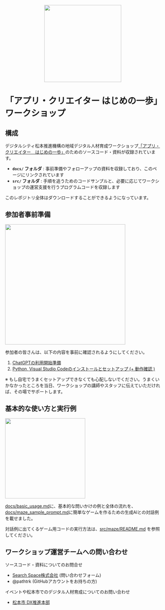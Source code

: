 <p align="center">
  <img src="https://github.com/user-attachments/assets/e6b57189-96d3-4556-b217-ddb570ea11aa" width="250">
</p>

# 「アプリ・クリエイター はじめの一歩」ワークショップ

## 構成

デジタルシティ松本推進機構の地域デジタル人材育成ワークショップ[「アプリ・クリエイター　はじめの一歩」](https://www.city.matsumoto.nagano.jp/site/digitalcity/155720.html)のためのソースコード・資料が収録されています。

- **`docs/` フォルダ** : 事前準備やフォローアップの資料を収録しており、このページにリンクされています
- **`src/` フォルダ** : 手順を追うためのコードサンプルと、必要に応じてワークショップの運営支援を行うプログラムコードを収録します

このレポジトリ全体はダウンロードすることができるようになっています。

## 参加者事前準備

<p>
  <img src="https://github.com/user-attachments/assets/185db0b8-3f97-4ef3-a0ff-fe2072d45122" width="390">
</p>

参加者の皆さんは、以下の内容を事前に確認されるようにしてください。

1. [ChatGPTの利用開始準備](docs/setup_chatgpt.md)
2. [Python, Visual Studio Codeのインストールとセットアップ (+ 動作確認 )](docs/setup_vscode_and_python.md)

※ もし自宅でうまくセットアップできなくても心配しないでください。うまくいかなかったところを当日、ワークショップの講師やスタッフに伝えていただければ、その場でサポートします。

## 基本的な使い方と実行例

<p>
  <img src="https://github.com/user-attachments/assets/9ea8d24c-ea5e-420f-aa5f-0b2a143d48a0" width="260">
</p>

[docs/basic_usage.md](docs/basic_usage.md)に、基本的な問いかけの例と全体の流れを、 [docs/maze_sample_prompt.md](docs/maze_sample_prompt.md)に簡単なゲームを作るための生成AIとの対話例を載せました。

対話例に出てくるゲーム用コードの実行方法は、[src/maze/README.md](src/maze/README.md) を参照してください。

## ワークショップ運営チームへの問い合わせ

ソースコード・資料についてのお問合せ
- [Search Space株式会社](https://www.searchspace.cloud/contact-us) (問い合わせフォーム)
- @pathtrk (GitHubアカウントをお持ちの方)

イベントや松本市でのデジタル人材育成についてのお問い合わせ
- [松本市 DX推進本部](https://www.city.matsumoto.nagano.jp/form/detail.php?sec_sec1=5&lif_id=156234)


